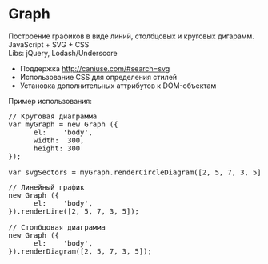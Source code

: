 Graph
===========

Построение графиков в виде линий, столбцовых и круговых дигарамм.<br />
JavaScript + SVG + CSS<br />
Libs: jQuery, Lodash/Underscore

* Поддержка http://caniuse.com/#search=svg
* Использование CSS для определения стилей
* Установка дополнительных аттрибутов к DOM-объектам



Пример использования:
<pre>
// Круговая диаграмма
var myGraph = new Graph ({
      el:    'body',
      width:  300,
      height: 300
});

var svgSectors = myGraph.renderCircleDiagram([2, 5, 7, 3, 5]);
</pre>


<pre>
// Линейный график
new Graph ({
      el:    'body',
}).renderLine([2, 5, 7, 3, 5]);

// Столбцовая диаграмма
new Graph ({
      el:    'body',
}).renderDiagram([2, 5, 7, 3, 5]);
</pre>